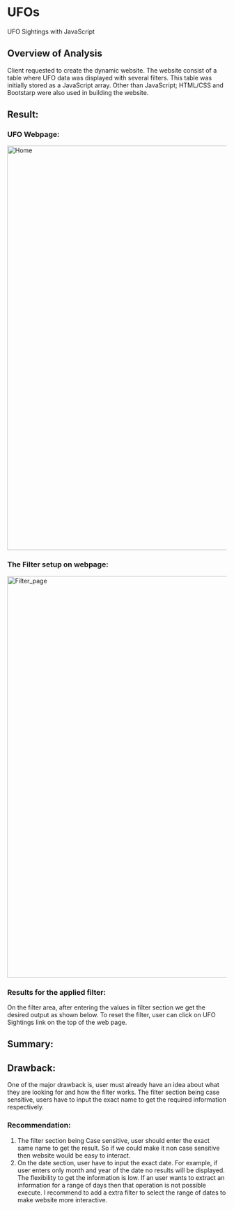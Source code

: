 # UFOs
UFO Sightings with JavaScript 
## Overview of Analysis
Client requested to create the dynamic website. The website consist of a table where UFO data was displayed with several filters. This table was initially stored as a JavaScript array. Other than JavaScript; HTML/CSS and Bootstarp were also used in building the website.
## Result:
### UFO Webpage:

<img width="926" alt="Home" src="https://user-images.githubusercontent.com/110261837/201839525-0643ffa2-4d03-447e-b81a-35da15dd8265.png">

### The Filter setup on webpage:
<img width="920" alt="Filter_page" src="https://user-images.githubusercontent.com/110261837/201839642-d02dd11f-ca0e-4105-8259-5bb332136be6.png">

### Results for the applied filter:
On the filter area, after entering the values in filter section we get the desired output as shown below. To reset the filter, user can click on UFO Sightings link on the top of the web page.


## Summary:
## Drawback: 
One of the major drawback is, user must already have an idea about what they are looking for and how the filter works. The filter section being case sensitive, users have to input the exact name to get the required information respectively.
### Recommendation:
1. The filter section being Case sensitive, user should enter the exact same name to get the result. So if we could make it non case sensitive then website would be easy to interact.
2. On the date section, user have to input the exact date. For example, if user enters only month and year of the date no results will be displayed. The flexibility to get the information is low. If an user wants to extract an information for a range of days then that operation is not possible execute. I recommend to add a extra filter to select the range of dates to make website more interactive.

